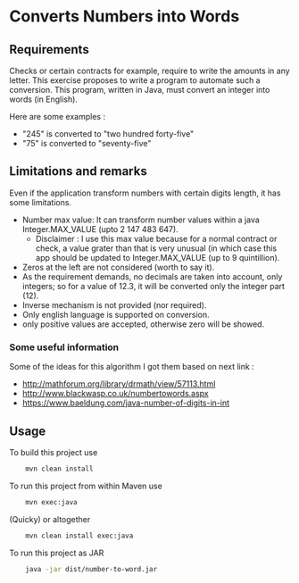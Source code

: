 # Converts Numbers into Words

## Requirements
Checks or certain contracts for example, require to write the amounts in any letter.
This exercise proposes to write a program to automate such a conversion.
This program, written in Java, must convert an integer into words (in English).

Here are some examples :

 - "245" is converted to "two hundred forty-five"
 - "75" is converted to "seventy-five"

## Limitations and remarks
Even if the application transform numbers with certain digits length, it has some limitations.

 - Number max value: It can transform number values within a java Integer.MAX_VALUE (upto 2 147 483 647).
   * Disclaimer : I use this max value because for a normal contract or check, a value grater than that is very unusual (in 
        which case this app should be updated to Integer.MAX_VALUE (up to 9 quintillion).
 - Zeros at the left are not considered (worth to say it).
 - As the requirement demands, no decimals are taken into account, only integers; so for a value of 12.3, it will be converted only the integer part (12).
 - Inverse mechanism is not provided (nor required).
 - Only english language is supported on conversion.
 - only positive values are accepted, otherwise zero will be showed.

### Some useful information
Some of the ideas for this algorithm I got them based on next link :
  - http://mathforum.org/library/drmath/view/57113.html
  - http://www.blackwasp.co.uk/numbertowords.aspx
  - https://www.baeldung.com/java-number-of-digits-in-int


## Usage

To build this project use

```bash
    mvn clean install
```

To run this project from within Maven use

```bash
    mvn exec:java
```


(Quicky) or altogether

```bash
    mvn clean install exec:java
```

To run this project as JAR

```bash
    java -jar dist/number-to-word.jar
```
